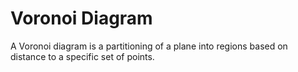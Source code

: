 # Voronoi Diagram

A Voronoi diagram is a partitioning of a plane into regions based on distance to a specific set of points.
